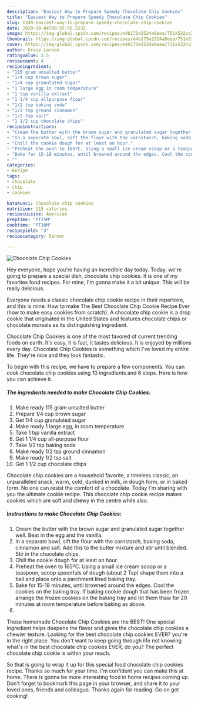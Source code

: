 ```yaml
---
description: "Easiest Way to Prepare Speedy Chocolate Chip Cookies"
title: "Easiest Way to Prepare Speedy Chocolate Chip Cookies"
slug: 1249-easiest-way-to-prepare-speedy-chocolate-chip-cookies
date: 2020-10-04T08:55:50.523Z
image: https://img-global.cpcdn.com/recipes/e4b175e2524a8eea/751x532cq70/chocolate-chip-cookies-recipe-main-photo.jpg
thumbnail: https://img-global.cpcdn.com/recipes/e4b175e2524a8eea/751x532cq70/chocolate-chip-cookies-recipe-main-photo.jpg
cover: https://img-global.cpcdn.com/recipes/e4b175e2524a8eea/751x532cq70/chocolate-chip-cookies-recipe-main-photo.jpg
author: Grace Larson
ratingvalue: 3.5
reviewcount: 4
recipeingredient:
- "115 gram unsalted butter"
- "1/4 cup brown sugar"
- "1/4 cup granulated sugar"
- "1 large egg in room temperature"
- "1 tsp vanilla extract"
- "1 1/4 cup allpurpose flour"
- "1/2 tsp baking soda"
- "1/2 tsp ground cinnamon"
- "1/2 tsp salt"
- "1 1/2 cup chocolate chips"
recipeinstructions:
- "Cream the butter with the brown sugar and granulated sugar together well. Beat in the egg and the vanilla."
- "In a separate bowl, sift the flour with the cornstarch, baking soda, cinnamon and salt. Add this to the butter mixture and stir until blended. Stir in the chocolate chips."
- "Chill the cookie dough for at least an hour."
- "Preheat the oven to 165ºC. Using a small ice cream scoop or a teaspoon, scoop spoonfuls of dough (about 2 Tsp) shape them into a ball and place onto a parchment lined baking tray."
- "Bake for 15-18 minutes, until browned around the edges. Cool the cookies on the baking tray. If baking cookie dough that has been frozen, arrange the frozen cookies on the baking tray and let them thaw for 20 minutes at room temperature before baking as above."
- ""
categories:
- Recipe
tags:
- chocolate
- chip
- cookies

katakunci: chocolate chip cookies 
nutrition: 115 calories
recipecuisine: American
preptime: "PT25M"
cooktime: "PT30M"
recipeyield: "3"
recipecategory: Dinner

---
```



![Chocolate Chip Cookies](https://img-global.cpcdn.com/recipes/e4b175e2524a8eea/751x532cq70/chocolate-chip-cookies-recipe-main-photo.jpg)

Hey everyone, hope you're having an incredible day today. Today, we're going to prepare a special dish, chocolate chip cookies. It is one of my favorites food recipes. For mine, I'm gonna make it a bit unique. This will be really delicious.

Everyone needs a classic chocolate chip cookie recipe in their repertoire, and this is mine. How to make The Best Chocolate Chip Cookie Recipe Ever (how to make easy cookies from scratch). A chocolate chip cookie is a drop cookie that originated in the United States and features chocolate chips or chocolate morsels as its distinguishing ingredient.

Chocolate Chip Cookies is one of the most favored of current trending foods on earth. It's easy, it is fast, it tastes delicious. It is enjoyed by millions every day. Chocolate Chip Cookies is something which I've loved my entire life. They're nice and they look fantastic.


To begin with this recipe, we have to prepare a few components. You can cook chocolate chip cookies using 10 ingredients and 6 steps. Here is how you can achieve it.

<!--inarticleads1-->

##### The ingredients needed to make Chocolate Chip Cookies:

1. Make ready 115 gram unsalted butter
1. Prepare 1/4 cup brown sugar
1. Get 1/4 cup granulated sugar
1. Make ready 1 large egg, in room temperature
1. Take 1 tsp vanilla extract
1. Get 1 1/4 cup all-purpose flour
1. Take 1/2 tsp baking soda
1. Make ready 1/2 tsp ground cinnamon
1. Make ready 1/2 tsp salt
1. Get 1 1/2 cup chocolate chips


Chocolate chip cookies are a household favorite, a timeless classic, an unparalleled snack, warm, cold, dunked in milk, in dough form, or in baked form. No one can resist the comfort of a chocolate. Today I&#39;m sharing with you the ultimate cookie recipe. This chocolate chip cookie recipe makes cookies which are soft and chewy in the centre while also. 

<!--inarticleads2-->

##### Instructions to make Chocolate Chip Cookies:

1. Cream the butter with the brown sugar and granulated sugar together well. Beat in the egg and the vanilla.
1. In a separate bowl, sift the flour with the cornstarch, baking soda, cinnamon and salt. Add this to the butter mixture and stir until blended. Stir in the chocolate chips.
1. Chill the cookie dough for at least an hour.
1. Preheat the oven to 165ºC. Using a small ice cream scoop or a teaspoon, scoop spoonfuls of dough (about 2 Tsp) shape them into a ball and place onto a parchment lined baking tray.
1. Bake for 15-18 minutes, until browned around the edges. Cool the cookies on the baking tray. If baking cookie dough that has been frozen, arrange the frozen cookies on the baking tray and let them thaw for 20 minutes at room temperature before baking as above.
1. 


These homemade Chocolate Chip Cookies are the BEST! One special ingredient helps deepens the flavor and gives the chocolate chip cookies a chewier texture. Looking for the best chocolate chip cookies EVER? you&#39;re in the right place. You don&#39;t want to keep going through life not knowing what&#39;s in the best chocolate chip cookies EVER, do you? The perfect chocolate chip cookie is within your reach. 

So that is going to wrap it up for this special food chocolate chip cookies recipe. Thanks so much for your time. I'm confident you can make this at home. There is gonna be more interesting food in home recipes coming up. Don't forget to bookmark this page in your browser, and share it to your loved ones, friends and colleague. Thanks again for reading. Go on get cooking!
